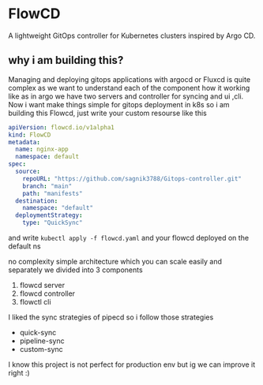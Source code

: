 #  FlowCD

A lightweight GitOps controller for Kubernetes clusters inspired by Argo CD.

## why i am building this?

Managing and deploying gitops applications with argocd or Fluxcd is quite complex as we want to understand each of the component how it working like as in argo we have two servers and controller for syncing and ui ,cli. Now i want make things simple for gitops deployment in k8s so i am building this Flowcd, just write your custom resourse like this 

```yaml
apiVersion: flowcd.io/v1alpha1
kind: FlowCD
metadata:
  name: nginx-app
  namespace: default
spec:
  source:
    repoURL: "https://github.com/sagnik3788/Gitops-controller.git"
    branch: "main"
    path: "manifests"
  destination:
    namespace: "default"
  deploymentStrategy:
    type: "QuickSync"
```

and write `kubectl apply -f flowcd.yaml` and your flowcd deployed on the default ns


no complexity simple architecture which you can scale easily and separately
we divided into 3 components

1. flowcd server 
2. flowcd controller 
3. flowctl cli

I liked the sync strategies of pipecd so i follow those  strategies 

- quick-sync
- pipeline-sync
- custom-sync

I know this project is not perfect for production env but ig we can improve it right :)